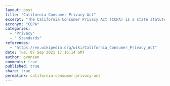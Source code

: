 ```yaml
---
layout: post
title: "California Consumer Privacy Act"
excerpt: "The California Consumer Privacy Act (CCPA) is a state statute intended to enhance privacy rights and consumer protection for residents of California, United States."
acronym: "CCPA"
categories:
  - "Privacy"
  - " Standards"
references:
  - "https://en.wikipedia.org/wiki/California_Consumer_Privacy_Act"
date: Tue, 07 Sep 2021 17:16:14 GMT
author: gvensan
comments: true
published: true
share: true
permalink: california-consumer-privacy-act
---
```

